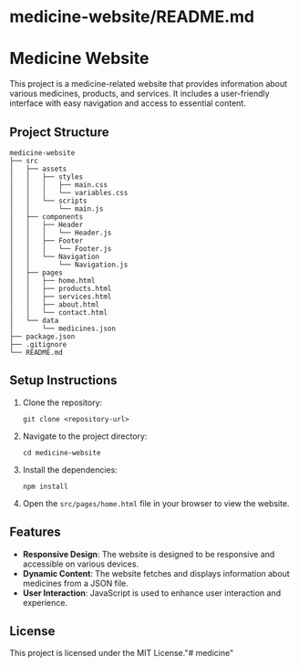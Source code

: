 # medicine-website/README.md

# Medicine Website

This project is a medicine-related website that provides information about various medicines, products, and services. It includes a user-friendly interface with easy navigation and access to essential content.

## Project Structure

```
medicine-website
├── src
│   ├── assets
│   │   ├── styles
│   │   │   ├── main.css
│   │   │   └── variables.css
│   │   └── scripts
│   │       └── main.js
│   ├── components
│   │   ├── Header
│   │   │   └── Header.js
│   │   ├── Footer
│   │   │   └── Footer.js
│   │   └── Navigation
│   │       └── Navigation.js
│   ├── pages
│   │   ├── home.html
│   │   ├── products.html
│   │   ├── services.html
│   │   ├── about.html
│   │   └── contact.html
│   └── data
│       └── medicines.json
├── package.json
├── .gitignore
└── README.md
```

## Setup Instructions

1. Clone the repository:
   ```
   git clone <repository-url>
   ```

2. Navigate to the project directory:
   ```
   cd medicine-website
   ```

3. Install the dependencies:
   ```
   npm install
   ```

4. Open the `src/pages/home.html` file in your browser to view the website.

## Features

- **Responsive Design**: The website is designed to be responsive and accessible on various devices.
- **Dynamic Content**: The website fetches and displays information about medicines from a JSON file.
- **User Interaction**: JavaScript is used to enhance user interaction and experience.

## License

This project is licensed under the MIT License."# medicine" 
